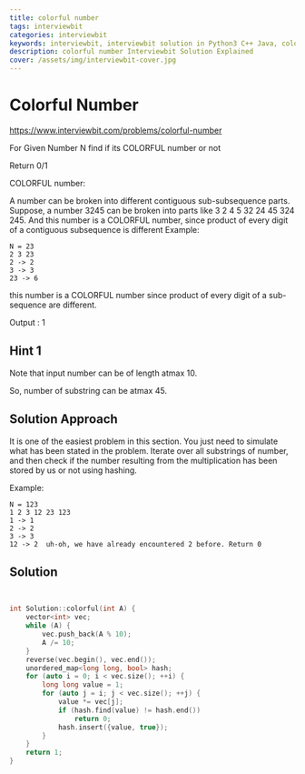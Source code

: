 ```yaml
---
title: colorful number
tags: interviewbit
categories: interviewbit
keywords: interviewbit, interviewbit solution in Python3 C++ Java, colorful number solution
description: colorful number Interviewbit Solution Explained
cover: /assets/img/interviewbit-cover.jpg
---
```


# Colorful Number

https://www.interviewbit.com/problems/colorful-number

For Given Number N find if its COLORFUL number or not

Return 0/1

COLORFUL number:

A number can be broken into different contiguous sub-subsequence parts. 
Suppose, a number 3245 can be broken into parts like 3 2 4 5 32 24 45 324 245. 
And this number is a COLORFUL number, since product of every digit of a contiguous subsequence is different
Example:

```
N = 23
2 3 23
2 -> 2
3 -> 3
23 -> 6
```

this number is a COLORFUL number since product of every digit of a sub-sequence are different. 

Output : 1

## Hint 1

Note that input number can be of length atmax 10.

So, number of substring can be atmax 45.

## Solution Approach

It is one of the easiest problem in this section. 
You just need to simulate what has been stated in the problem. 
Iterate over all substrings of number, and then check if the number resulting from the multiplication has been stored by us or not using hashing.

Example:
```
N = 123
1 2 3 12 23 123
1 -> 1
2 -> 2
3 -> 3
12 -> 2  uh-oh, we have already encountered 2 before. Return 0
```

## Solution

```cpp


int Solution::colorful(int A) {
    vector<int> vec;
    while (A) {
        vec.push_back(A % 10);
        A /= 10;
    }
    reverse(vec.begin(), vec.end());
    unordered_map<long long, bool> hash;
    for (auto i = 0; i < vec.size(); ++i) {
        long long value = 1;
        for (auto j = i; j < vec.size(); ++j) {
            value *= vec[j];
            if (hash.find(value) != hash.end())
                return 0;
            hash.insert({value, true});
        }
    }
    return 1;
}

```